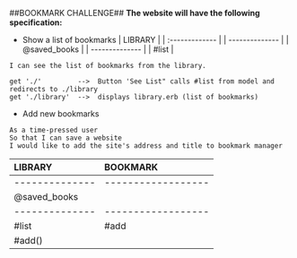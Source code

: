 ##BOOKMARK CHALLENGE##
**The website will have the following specification:**
- Show a list of bookmarks
| LIBRARY        |
| :------------- |
| -------------- |
| @saved_books   |
| -------------- |
| #list          |
```
I can see the list of bookmarks from the library.

get './'         -->  Button 'See List" calls #list from model and redirects to ./library
get './library'  -->  displays library.erb (list of bookmarks)
```

- Add new bookmarks
```
As a time-pressed user
So that I can save a website
I would like to add the site's address and title to bookmark manager
```

| LIBRARY        | BOOKMARK         |
| :------------- |:-----------------|
| -------------- |------------------|
| @saved_books   |                  |
| -------------- |------------------|
| #list          | #add             |
| #add()         |                  |


<!-- - Delete bookmarks
- Update bookmarks
- Comment on bookmarks
- Tag bookmarks into categories
- Filter bookmarks by tag
- Users are restricted to manage only their own bookmarks -->
